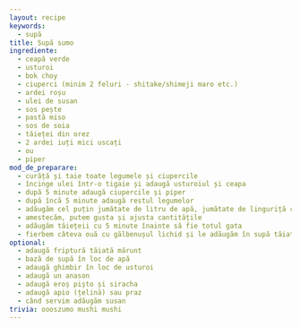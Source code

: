 ```yaml
---
layout: recipe
keywords:
  - supă
title: Supă sumo
ingrediente:
  - ceapă verde
  - usturoi
  - bok choy
  - ciuperci (minim 2 feluri - shitake/shimeji maro etc.)
  - ardei roșu
  - ulei de susan
  - sos pește
  - pastă miso
  - sos de soia
  - tăieței din orez
  - 2 ardei iuți mici uscați
  - ou
  - piper
mod_de_preparare:
  - curăță și taie toate legumele și ciupercile
  - încinge ulei într-o tigaie și adaugă usturoiul și ceapa
  - după 5 minute adaugă ciupercile și piper
  - după încă 5 minute adaugă restul legumelor
  - adăugăm cel puțin jumătate de litru de apă, jumătate de linguriță cu ulei de susan, o lingură ulei de pește, 4-5 linguri sos de soia, pastă miso
  - amestecăm, putem gusta și ajusta cantitățile
  - adăugăm tăiețeii cu 5 minute înainte să fie totul gata
  - fierbem câteva ouă cu gălbenușul lichid și le adăugăm în supă tăiate în jumătăți
optional:
  - adaugă friptură tăiată mărunt
  - bază de supă în loc de apă
  - adaugă ghimbir în loc de usturoi
  - adaugă un anason
  - adaugă eroș pișto și siracha
  - adaugă apio (țelină) sau praz
  - când servim adăugăm susan
trivia: oooszumo mushi mushi
---
```

